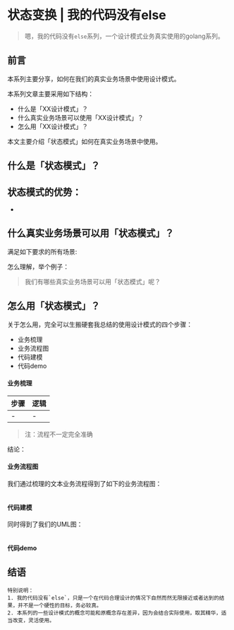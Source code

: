# 状态变换 | 我的代码没有else

> 嗯，我的代码没有`else`系列，一个设计模式业务真实使用的golang系列。

## 前言

本系列主要分享，如何在我们的真实业务场景中使用设计模式。

本系列文章主要采用如下结构：

- 什么是「XX设计模式」？
- 什么真实业务场景可以使用「XX设计模式」？
- 怎么用「XX设计模式」？

本文主要介绍「状态模式」如何在真实业务场景中使用。

## 什么是「状态模式」？

状态模式的优势：
- 
- 

## 什么真实业务场景可以用「状态模式」？

满足如下要求的所有场景:

> 

怎么理解，举个例子：

> 我们有哪些真实业务场景可以用「状态模式」呢？

## 怎么用「状态模式」？

关于怎么用，完全可以生搬硬套我总结的使用设计模式的四个步骤：

- 业务梳理
- 业务流程图
- 代码建模
- 代码demo

#### 业务梳理

步骤|逻辑
-------|-------
-|-


> 注：流程不一定完全准确

结论：

#### 业务流程图

我们通过梳理的文本业务流程得到了如下的业务流程图：

![]()

#### 代码建模

同时得到了我们的UML图：

![]()

#### 代码demo

## 结语

```
特别说明：
1. 我的代码没有`else`，只是一个在代码合理设计的情况下自然而然无限接近或者达到的结果，并不是一个硬性的目标，务必较真。
2. 本系列的一些设计模式的概念可能和原概念存在差异，因为会结合实际使用，取其精华，适当改变，灵活使用。
```
